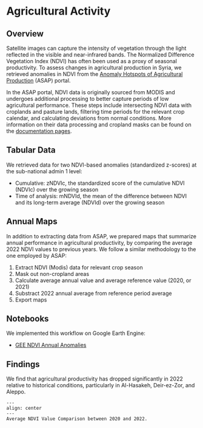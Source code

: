 # Agricultural Activity

## Overview

Satellite images can capture the intensity of vegetation through the light reflected in the visible and near-infrared bands. The Normalized Difference Vegetation Index (NDVI) has often been used as a proxy of seasonal productivity. To assess changes in agricultural production in Syria, we retrieved anomalies in NDVI from the [Anomaly Hotspots of Agricultural Production](https://mars.jrc.ec.europa.eu/asap/download.php) (ASAP) portal.

In the ASAP portal, NDVI data is originally sourced from MODIS and undergoes additional processing to better capture periods of low agricultural performance. These steps include intersecting NDVI data with croplands and pasture lands, filtering time periods for the relevant crop calendar, and calculating deviations from normal conditions. More information on their data processing and cropland masks can be found on the [documentation pages](https://mars.jrc.ec.europa.eu/asap/files/asap_warning_classification_v_4_0.pdf). 

## Tabular Data

We retrieved data for two NDVI-based anomalies (standardized z-scores) at the sub-national admin 1 level:
- Cumulative: zNDVIc, the standardized score of the cumulative NDVI (NDVIc) over the growing season  
- Time of analysis: mNDVId, the mean of the difference between NDVI and its long-term average (NDVId) over the growing season 

## Annual Maps

In addition to extracting data from ASAP, we prepared maps that summarize annual performance in agricultural productivity, by comparing the average 2022 NDVI values to previous years. We follow a similar methodology to the one employed by ASAP:

1. Extract NDVI (Modis) data for relevant crop season
2. Mask out non-cropland areas
3. Calculate average annual value and average reference value (2020, or 2021)
4. Substract 2022 annual average from reference period average
5. Export maps

## Notebooks

We implemented this workflow on Google Earth Engine:
- [GEE NDVI Annual Anomalies](gee_ndvi_annual_anomalies.js)

## Findings

We find that agricultural productivity has dropped significantly in 2022 relative to historical conditions, particularly in Al-Hasakeh, Deir-ez-Zor, and Aleppo. 

```{figure} ../../reports/figures/syria_ndvi_map_2022.png
---
align: center
---
Average NDVI Value Comparison between 2020 and 2022.
```